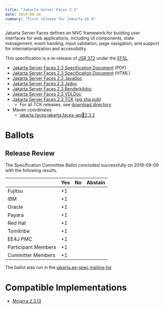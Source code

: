 ```yaml
---
title: "Jakarta Server Faces 2.3"
date: 2019-09-10
summary: "First release for Jakarta EE 8"
---
```

Jakarta Server Faces defines an MVC framework for building user interfaces for web applications, 
including UI components, state management, event handing, input validation, page navigation, and 
support for internationalization and accessibility.

This specification is a re-release of [JSR 372](http://jcp.org/en/jsr/detail?id=372) under the [EFSL](https://www.eclipse.org/legal/efsl/).

* [Jakarta Server Faces 2.3 Specification Document](./faces-spec-2.3.pdf) (PDF)
* [Jakarta Server Faces 2.3 Specification Document](./faces-spec-2.3.html) (HTML)
* [Jakarta Server Faces 2.3 Javadoc](./apidocs)
* [Jakarta Server Faces 2.3 Jsdoc](./jsdoc)
* [Jakarta Server Faces 2.3 Renderkitdoc](./renderkitdoc)
* [Jakarta Server Faces 2.3 VDLDoc](./vdldoc)
* [Jakarta Server Faces 2.3 TCK](https://download.eclipse.org/jakartaee/faces/2.3/jakarta-faces-tck-2.3.0.zip) ([sig](https://download.eclipse.org/jakartaee/faces/2.3/jakarta-faces-tck-2.3.0.zip.sig),[sha](https://download.eclipse.org/jakartaee/faces/2.3/jakarta-faces-tck-2.3.0.zip.sha256),[pub](https://jakarta.ee/specifications/jakartaee-spec-committee.pub))
    * For all TCK releases, see [download directory](https://download.eclipse.org/jakartaee/faces/2.3/)
* Maven coordinates
  * [jakarta.faces:jakarta.faces-api:jar:2.3.2](https://central.sonatype.com/artifact/jakarta.faces/jakarta.faces-api/2.3.2/jar)

# Ballots

## Release Review

The Specification Committee Ballot concluded successfully on 2019-09-09 with the following results.

|                       |  Yes    | No      | Abstain  |
|-----------------------|---------|---------|----------|
|Fujitsu                |   +1    |         |          |
|IBM                    |   +1    |         |          |
|Oracle                 |   +1    |         |          |
|Payara                 |   +1    |         |          |
|Red Hat                |   +1    |         |          |
|Tomitribe              |   +1    |         |          |
|EE4J PMC               |   +1    |         |          |
|Participant Members    |   +1    |         |          |
|Committer Members      |   +1    |         |          |

The ballot was run in the [jakarta.ee-spec mailing list](https://www.eclipse.org/lists/jakarta.ee-spec/msg00528.html)


# Compatible Implementations

* [Mojarra 2.3.13](https://eclipse-ee4j.github.io/mojarra)